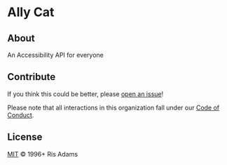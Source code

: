 # Ally Cat

## About

An Accessibility API for everyone

## Contribute

If you think this could be better, please [open an issue](https://github.com/risadams/ally-cat/issues/new)!

Please note that all interactions in this organization fall under our [Code of Conduct](CODE_OF_CONDUCT.md).

## License

[MIT](LICENSE) © 1996+ Ris Adams
